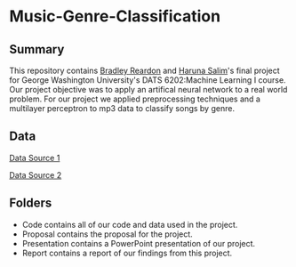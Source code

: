 # Music-Genre-Classification

## Summary
This repository contains [Bradley Reardon](https://github.com/breardon7) and [Haruna Salim](https://github.com/BABAYEGAR)'s final project for George Washington University's DATS 6202:Machine Learning I course.
Our project objective was to apply an artifical neural network to a real world problem. For our project we applied preprocessing techniques and a multilayer perceptron to mp3 data to classify songs by genre.

## Data
[Data Source 1](https://www.kaggle.com/tejasj/genre-prediction?select=dataset.csv)

[Data Source 2]()

## Folders
* Code contains all of our code and data used in the project.
* Proposal contains the proposal for the project.
* Presentation contains a PowerPoint presentation of our project.
* Report contains a report of our findings from this project.
